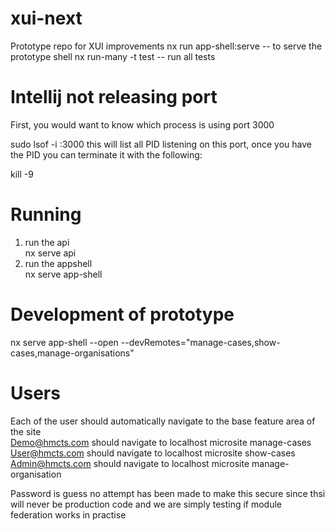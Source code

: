 # xui-next
Prototype repo for XUI improvements
nx run app-shell:serve -- to serve the prototype shell
nx run-many -t test -- run all tests


# Intellij not releasing port 
First, you would want to know which process is using port 3000

sudo lsof -i :3000
this will list all PID listening on this port, once you have the PID you can terminate it with the following:

kill -9 <PID>

# Running
1) run the api  
nx serve api
2) run the appshell  
nx serve app-shell 
# Development of prototype
nx serve app-shell --open  --devRemotes="manage-cases,show-cases,manage-organisations"


# Users 
Each of the user should automatically navigate to the base feature area of the site  
Demo@hmcts.com should navigate to localhost microsite manage-cases  
User@hmcts.com should navigate to localhost microsite show-cases  
Admin@hmcts.com should navigate to localhost microsite manage-organisation  

Password is guess no attempt has been made to make this secure since thsi will never be production code and we are simply testing if module federation works in practise
